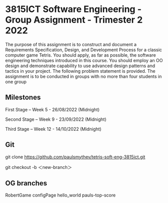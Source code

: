 # 3815ICT Software Engineering - Group Assignment - Trimester 2 2022

The purpose of this assignment is to construct and document a Requirements
Specification, Design, and Development Process for a classic computer game Tetris. You
should apply, as far as possible, the software engineering techniques introduced in this
course. You should employ an OO design and demonstrate capability to use advanced
design patterns and tactics in your project. The following problem statement is provided.
The assignment is to be conducted in groups with no more than four students in one
group

## Milestones
First Stage – Week 5 - 26/08/2022 (Midnight)

Second Stage – Week 9 - 23/09/2022 (Midnight)

Third Stage – Week 12 -  14/10/2022 (Midnight)

## Git
git clone https://github.com/paulsmythev/tetris-soft-eng-3815ict.git

git checkout -b ＜new-branch＞

## OG branches
RobertGame
configPage
hello_world
pauls-top-score
